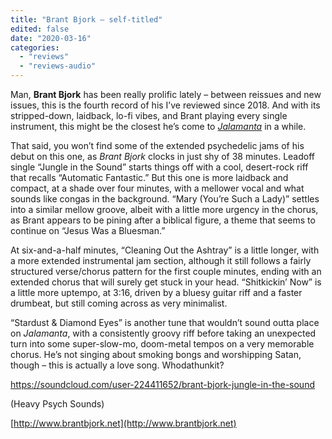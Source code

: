 ```yaml
---
title: "Brant Bjork – self-titled"
edited: false
date: "2020-03-16"
categories:
  - "reviews"
  - "reviews-audio"
---
```


Man, **Brant Bjork** has been really prolific lately – between reissues and new issues, this is the fourth record of his I’ve reviewed since 2018. And with its stripped-down, laidback, lo-fi vibes, and Brant playing every single instrument, this might be the closest he’s come to [_Jalamanta_](https://hellbound.ca/2019/08/brant-bjork-jalamanta-reissue/) in a while.

That said, you won’t find some of the extended psychedelic jams of his debut on this one, as _Brant Bjork_ clocks in just shy of 38 minutes. Leadoff single “Jungle in the Sound” starts things off with a cool, desert-rock riff that recalls “Automatic Fantastic.” But this one is more laidback and compact, at a shade over four minutes, with a mellower vocal and what sounds like congas in the background. “Mary (You’re Such a Lady)” settles into a similar mellow groove, albeit with a little more urgency in the chorus, as Brant appears to be pining after a biblical figure, a theme that seems to continue on “Jesus Was a Bluesman.”

At six-and-a-half minutes, “Cleaning Out the Ashtray” is a little longer, with a more extended instrumental jam section, although it still follows a fairly structured verse/chorus pattern for the first couple minutes, ending with an extended chorus that will surely get stuck in your head. “Shitkickin’ Now” is a little more uptempo, at 3:16, driven by a bluesy guitar riff and a faster drumbeat, but still coming across as very minimalist.

“Stardust & Diamond Eyes” is another tune that wouldn’t sound outta place on _Jalamanta_, with a consistently groovy riff before taking an unexpected turn into some super-slow-mo, doom-metal tempos on a very memorable chorus. He’s not singing about smoking bongs and worshipping Satan, though – this is actually a love song. Whodathunkit?

https://soundcloud.com/user-224411652/brant-bjork-jungle-in-the-sound

(Heavy Psych Sounds)

[http://www.brantbjork.net](http://www.brantbjork.net)
